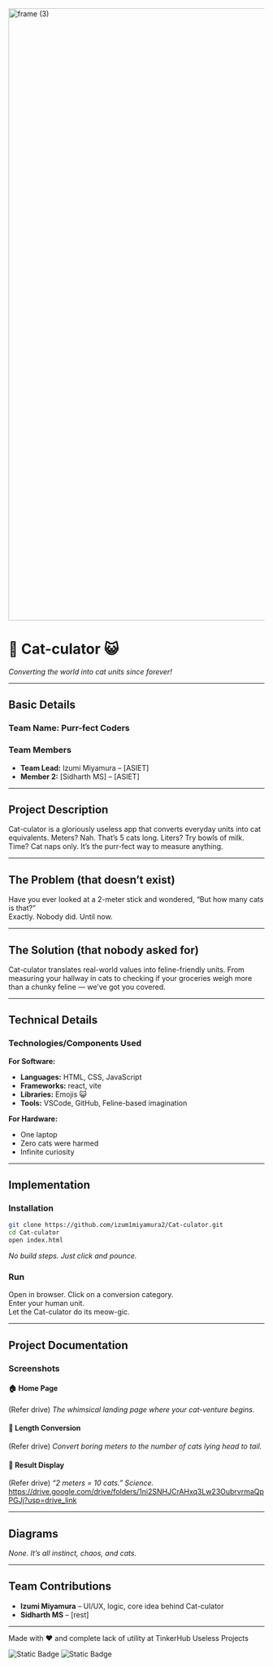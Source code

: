 <img width="3188" height="1202" alt="frame (3)" src="https://github.com/user-attachments/assets/517ad8e9-ad22-457d-9538-a9e62d137cd7" />


# 🐾 Cat-culator 😺

_Converting the world into cat units since forever!_

---

## Basic Details

### Team Name: Purr-fect Coders

### Team Members
- **Team Lead:** Izumi Miyamura – [ASIET]
- **Member 2:** [Sidharth MS] – [ASIET]

---

## Project Description

Cat-culator is a gloriously useless app that converts everyday units into cat equivalents. Meters? Nah. That’s 5 cats long. Liters? Try bowls of milk. Time? Cat naps only. It’s the purr-fect way to measure anything.

---

## The Problem (that doesn’t exist)

Have you ever looked at a 2-meter stick and wondered, “But how many cats is that?”  
Exactly. Nobody did. Until now.

---

## The Solution (that nobody asked for)

Cat-culator translates real-world values into feline-friendly units. From measuring your hallway in cats to checking if your groceries weigh more than a chunky feline — we’ve got you covered.

---

## Technical Details

### Technologies/Components Used

**For Software:**
- **Languages:** HTML, CSS, JavaScript  
- **Frameworks:** react, vite
- **Libraries:** Emojis 😺  
- **Tools:** VSCode, GitHub, Feline-based imagination

**For Hardware:**
- One laptop  
- Zero cats were harmed  
- Infinite curiosity

---

## Implementation

### Installation

```bash
git clone https://github.com/izum1miyamura2/Cat-culator.git
cd Cat-culator
open index.html
```

_No build steps. Just click and pounce._

### Run

Open in browser. Click on a conversion category.  
Enter your human unit.  
Let the Cat-culator do its meow-gic.

---

## Project Documentation

### Screenshots

#### 🏠 Home Page
(Refer drive)
*The whimsical landing page where your cat-venture begins.*

#### 📏 Length Conversion
(Refer drive)
*Convert boring meters to the number of cats lying head to tail.*

#### 🎉 Result Display
(Refer drive)
*“2 meters = 10 cats.” Science.*
https://drive.google.com/drive/folders/1ni2SNHJCrAHxq3Lw23OubrvrmaQpPGJj?usp=drive_link

---

## Diagrams

_None. It’s all instinct, chaos, and cats._

---

## Team Contributions

- **Izumi Miyamura** – UI/UX, logic, core idea behind Cat-culator  
- **Sidharth MS** – [rest]  

---

Made with ❤️ and complete lack of utility at TinkerHub Useless Projects

![Static Badge](https://img.shields.io/badge/TinkerHub-24?color=%23000000&link=https%3A%2F%2Fwww.tinkerhub.org%2F)
![Static Badge](https://img.shields.io/badge/UselessProjects--25-25?link=https%3A%2F%2Fwww.tinkerhub.org%2Fevents%2FQ2Q1TQKX6Q%2FUseless%2520Projects)
